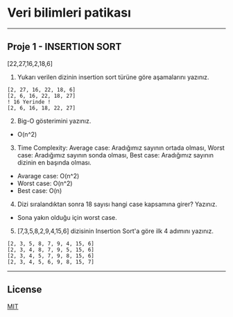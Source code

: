 # Veri bilimleri patikası

---
## Proje 1 - INSERTION SORT

[22,27,16,2,18,6]
1. Yukarı verilen dizinin insertion sort türüne göre aşamalarını yazınız.
```
[2, 27, 16, 22, 18, 6]
[2, 6, 16, 22, 18, 27]
! 16 Yerinde !
[2, 6, 16, 18, 22, 27]
```

2. Big-O gösterimini yazınız.

- O(n^2)

3. Time Complexity: Average case: Aradığımız sayının ortada olması,
   Worst case: Aradığımız sayının sonda olması,
   Best case: Aradığımız sayının dizinin en başında olması.

- Avarage case: O(n^2)
- Worst case: O(n^2)
- Best case: O(n)

4. Dizi sıralandıktan sonra 18 sayısı hangi case kapsamına girer? Yazınız.

- Sona yakın olduğu için worst case.

5. [7,3,5,8,2,9,4,15,6] dizisinin Insertion Sort'a göre ilk 4 adımını yazınız.
```
[2, 3, 5, 8, 7, 9, 4, 15, 6]
[2, 3, 4, 8, 7, 9, 5, 15, 6]
[2, 3, 4, 5, 7, 9, 8, 15, 6]
[2, 3, 4, 5, 6, 9, 8, 15, 7]
```

---
## License
[MIT](https://choosealicense.com/licenses/mit/)
 